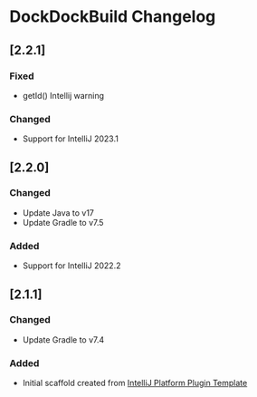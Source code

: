 <!-- Keep a Changelog guide -> https://keepachangelog.com -->

# DockDockBuild Changelog

## [2.2.1]
### Fixed
- getId() Intellij warning
### Changed
- Support for IntelliJ 2023.1

## [2.2.0]
### Changed
- Update Java to v17
- Update Gradle to v7.5

### Added
- Support for IntelliJ 2022.2


## [2.1.1]
### Changed
- Update Gradle to v7.4

### Added
- Initial scaffold created from [IntelliJ Platform Plugin Template](https://github.com/JetBrains/intellij-platform-plugin-template)
